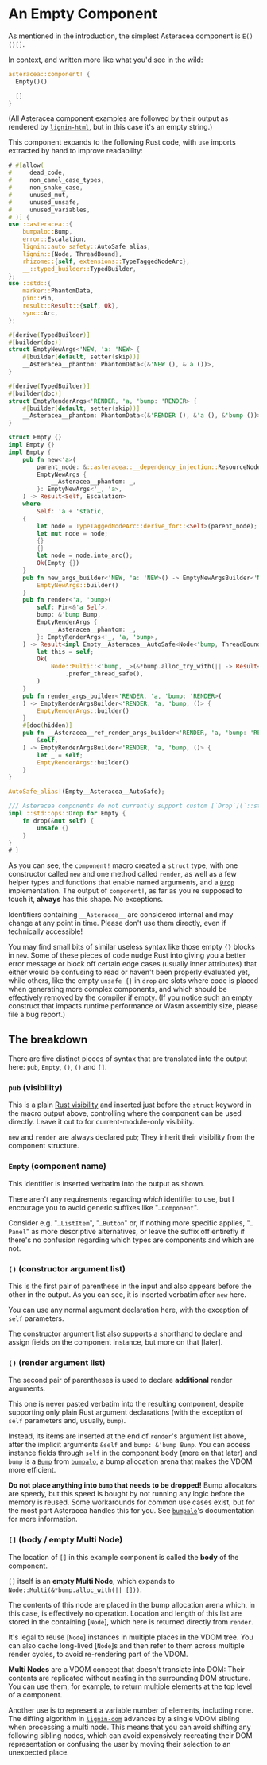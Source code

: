 # An Empty Component

As mentioned in the introduction, the simplest Asteracea component is `E()()[]`.

In context, and written more like what you'd see in the wild:

```rust asteracea=Empty
asteracea::component! {
  Empty()()

  []
}
```

(All Asteracea component examples are followed by their output as rendered by [`lignin-html`], but in this case it's an empty string.)

[`lignin-html`]: https://github.com/Tamschi/lignin-html

This component expands to the following Rust code, with `use` imports extracted by hand to improve readability:

```rust no_run noplayground
# #[allow(
#     dead_code,
#     non_camel_case_types,
#     non_snake_case,
#     unused_mut,
#     unused_unsafe,
#     unused_variables,
# )] {
use ::asteracea::{
    bumpalo::Bump,
    error::Escalation,
    lignin::auto_safety::AutoSafe_alias,
    lignin::{Node, ThreadBound},
    rhizome::{self, extensions::TypeTaggedNodeArc},
    __::typed_builder::TypedBuilder,
};
use ::std::{
    marker::PhantomData,
    pin::Pin,
    result::Result::{self, Ok},
    sync::Arc,
};

#[derive(TypedBuilder)]
#[builder(doc)]
struct EmptyNewArgs<'NEW, 'a: 'NEW> {
    #[builder(default, setter(skip))]
    __Asteracea__phantom: PhantomData<(&'NEW (), &'a ())>,
}

#[derive(TypedBuilder)]
#[builder(doc)]
struct EmptyRenderArgs<'RENDER, 'a, 'bump: 'RENDER> {
    #[builder(default, setter(skip))]
    __Asteracea__phantom: PhantomData<(&'RENDER (), &'a (), &'bump ())>,
}

struct Empty {}
impl Empty {}
impl Empty {
    pub fn new<'a>(
        parent_node: &::asteracea::__dependency_injection::ResourceNode,
        EmptyNewArgs {
            __Asteracea__phantom: _,
        }: EmptyNewArgs<'_, 'a>,
    ) -> Result<Self, Escalation>
    where
        Self: 'a + 'static,
    {
        let node = TypeTaggedNodeArc::derive_for::<Self>(parent_node);
        let mut node = node;
        {}
        {}
        let node = node.into_arc();
        Ok(Empty {})
    }
    pub fn new_args_builder<'NEW, 'a: 'NEW>() -> EmptyNewArgsBuilder<'NEW, 'a, ()> {
        EmptyNewArgs::builder()
    }
    pub fn render<'a, 'bump>(
        self: Pin<&'a Self>,
        bump: &'bump Bump,
        EmptyRenderArgs {
            __Asteracea__phantom: _,
        }: EmptyRenderArgs<'_, 'a, 'bump>,
    ) -> Result<impl Empty__Asteracea__AutoSafe<Node<'bump, ThreadBound>>, Escalation> {
        let this = self;
        Ok(
            Node::Multi::<'bump, _>(&*bump.alloc_try_with(|| -> Result<_, Escalation> { Ok([]) })?)
                .prefer_thread_safe(),
        )
    }
    pub fn render_args_builder<'RENDER, 'a, 'bump: 'RENDER>(
    ) -> EmptyRenderArgsBuilder<'RENDER, 'a, 'bump, ()> {
        EmptyRenderArgs::builder()
    }
    #[doc(hidden)]
    pub fn __Asteracea__ref_render_args_builder<'RENDER, 'a, 'bump: 'RENDER>(
        &self,
    ) -> EmptyRenderArgsBuilder<'RENDER, 'a, 'bump, ()> {
        let _ = self;
        EmptyRenderArgs::builder()
    }
}

AutoSafe_alias!(Empty__Asteracea__AutoSafe);

/// Asteracea components do not currently support custom [`Drop`](`::std::ops::Drop`) implementations.
impl ::std::ops::Drop for Empty {
    fn drop(&mut self) {
        unsafe {}
    }
}
# }
```

As you can see, the `component!` macro created a `struct` type, with one constructor called `new` and one method called `render`, as well as a few helper types and functions that enable named arguments, and a [`Drop`](https://doc.rust-lang.org/stable/std/ops/trait.Drop.html) implementation. The output of `component!`, as far as you're supposed to touch it, **always** has this shape. No exceptions.

Identifiers containing `__Asteracea__` are considered internal and may change at any point in time. Please don't use them directly, even if technically accessible!

You may find small bits of similar useless syntax like those empty `{}` blocks in `new`. Some of these pieces of code nudge Rust into giving you a better error message or block off certain edge cases (usually inner attributes) that either would be confusing to read or haven't been properly evaluated yet, while others, like the empty `unsafe {}` in `drop` are slots where code is placed when generating more complex components, and which should be effectively removed by the compiler if empty. (If you notice such an empty construct that impacts runtime performance or Wasm assembly size, please file a bug report.)

## The breakdown

There are five distinct pieces of syntax that are translated into the output here: `pub`, `Empty`, `()`, `()` and `[]`.

### `pub` (visibility)

This is a plain [Rust visibility] and inserted just before the `struct` keyword in the macro output above, controlling where the component can be used directly. Leave it out to for current-module-only visibility.

[Rust visibility]: https://doc.rust-lang.org/stable/reference/visibility-and-privacy.html?highlight=pub#visibility-and-privacy

`new` and `render` are always declared `pub`; They inherit their visibility from the component structure.

### `Empty` (component name)

This identifier is inserted verbatim into the output as shown.

There aren't any requirements regarding *which* identifier to use, but I encourage you to avoid generic suffixes like "`…Component`".

Consider e.g. "`…ListItem`", "`…Button`" or, if nothing more specific applies, "`…Panel`" as more descriptive alternatives, or leave the suffix off entirefly if there's no confusion regarding which types are components and which are not.

### `()` (constructor argument list)

This is the first pair of parenthese in the input and also appears before the other in the output. As you can see, it is inserted verbatim after `new` here.

You can use any normal argument declaration here, with the exception of `self` parameters.

The constructor argument list also supports a shorthand to declare and assign fields on the component instance, but more on that [later].

### `()` (render argument list)

The second pair of parentheses is used to declare **additional** render arguments.

This one is never pasted verbatim into the resulting component, despite supporting only plain Rust argument declarations (with the exception of `self` parameters and, usually, `bump`).

Instead, its items are inserted at the end of `render`'s argument list above, after the implicit arguments `&self` and `bump: &'bump Bump`. You can access instance fields through `self` in the component body (more on that later) and `bump` is a [`Bump`] from [`bumpalo`], a bump allocation arena that makes the VDOM more efficient.

[`Bump`]: https://docs.rs/bumpalo/3/bumpalo/struct.Bump.html
[`bumpalo`]: https://github.com/fitzgen/bumpalo

**Do not place anything into `bump` that needs to be dropped!** Bump allocators are speedy, but this speed is bought by not running any logic before the memory is reused. Some workarounds for common use cases exist, but for the most part Asteracea handles this for you. See [`bumpalo`]'s documentation for more information.

[`bumpalo`]: https://github.com/fitzgen/bumpalo

### `[]` (body / empty Multi Node)

The location of `[]` in this example component is called the **body** of the component.

`[]` itself is an **empty Multi Node**, which expands to `Node::Multi(&*bump.alloc_with(|| []))`.

The contents of this node are placed in the bump allocation arena which, in this case, is effectively no operation. Location and length of this list are stored in the containing [`Node`], which here is returned directly from `render`.

It's legal to reuse [`Node`] instances in multiple places in the VDOM tree. You can also cache long-lived [`Node`]s and then refer to them across multiple render cycles, to avoid re-rendering part of the VDOM.

**Multi Nodes** are a VDOM concept that doesn't translate into DOM: Their contents are replicated without nesting in the surrounding DOM structure. You can use them, for example, to return multiple elements at the top level of a component.

Another use is to represent a variable number of elements, including none. The diffing algorithm in [`lignin-dom`] advances by a single VDOM sibling when processing a multi node. This means that you can avoid shifting any following sibling nodes, which can avoid expensively recreating their DOM representation or confusing the user by moving their selection to an unexpected place.

[`lignin-dom`]: https://github.com/Tamschi/lignin-dom
